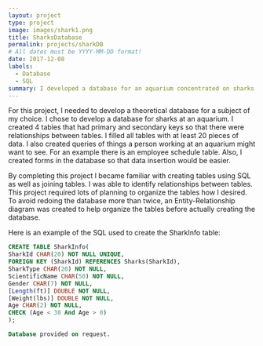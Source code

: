 ```yaml
---
layout: project
type: project
image: images/shark1.png
title: SharksDatabase
permalink: projects/sharkDB
# All dates must be YYYY-MM-DD format!
date: 2017-12-08
labels:
  - Database
  - SQL
summary: I developed a database for an aquarium concentrated on sharks.
---
```


<div class="ui small rounded images">
</div>

For this project, I needed to develop a theoretical database for a subject of my choice. I chose to develop a database for sharks
at an aquarium. I created 4 tables that had primary and secondary keys so that there were relationships between tables. I filled 
all tables with at least 20 pieces of data. I also created queries of things a person working at an aquarium might want to see. For
an example there is an employee schedule table. Also, I created forms in the database so that data insertion would be easier.

By completing this project I became familiar with creating tables using SQL as well as joining tables. I was able to identify 
relationships between tables. This project required lots of planning to organize the tables how I desired. To avoid redoing the
database more than twice, an Entity-Relationship diagram was created to help organize the tables before actually creating the
database.

Here is an example of the SQL used to create the SharkInfo table:

```SQL
CREATE TABLE SharkInfo(  
SharkId CHAR(20) NOT NULL UNIQUE,  
FOREIGN KEY (SharkId) REFERENCES Sharks(SharkId),  
SharkType CHAR(20) NOT NULL,  
ScientificName CHAR(50) NOT NULL,  
Gender CHAR(7) NOT NULL,  
[Length(ft)] DOUBLE NOT NULL,  
[Weight(lbs)] DOUBLE NOT NULL,  
Age CHAR(2) NOT NULL,  
CHECK (Age < 30 And Age > 0)  
);  

Database provided on request.
